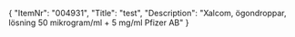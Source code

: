 {
  "ItemNr": "004931",
  "Title": "test",
  "Description": "Xalcom, ögondroppar, lösning 50 mikrogram/ml + 5 mg/ml Pfizer AB"
}